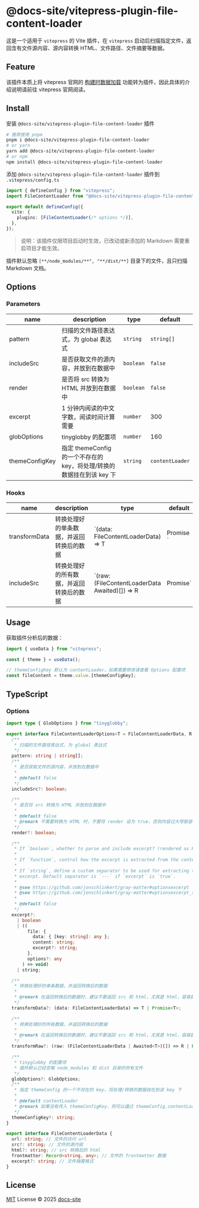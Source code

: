 # @docs-site/vitepress-plugin-file-content-loader

这是一个适用于 `vitepress` 的 Vite 插件，在 `vitepress` 启动后扫描指定文件，返回含有文件源内容、源内容转换 HTML、文件路径、文件摘要等数据。

## Feature

该插件本质上将 vitepress 官网的 [构建时数据加载](https://vitepress.dev/zh/guide/data-loading) 功能转为插件，因此具体的介绍说明请前往 vitepress 官网阅读。

## Install

安装 `@docs-site/vitepress-plugin-file-content-loader` 插件

```bash
# 推荐使用 pnpm
pnpm i @docs-site/vitepress-plugin-file-content-loader
# or yarn
yarn add @docs-site/vitepress-plugin-file-content-loader
# or npm
npm install @docs-site/vitepress-plugin-file-content-loader
```

添加 `@docs-site/vitepress-plugin-file-content-loader` 插件到 `.vitepress/config.ts`

```typescript
import { defineConfig } from "vitepress";
import FileContentLoader from "@docs-site/vitepress-plugin-file-content-loader";

export default defineConfig({
  vite: {
    plugins: [FileContentLoader(/* options */)],
  },
});
```

> 说明：该插件仅限项目启动时生效，已改动或新添加的 Markdown 需要重启项目才能生效。

插件默认忽略 `[**/node_modules/**", "**/dist/**]` 目录下的文件，且只扫描 Markdown 文档。

## Options

### Parameters

| name           | description                                                  | type      | default         |
| -------------- | ------------------------------------------------------------ | --------- | --------------- |
| pattern        | 扫描的文件路径表达式，为 global 表达式                       | `string`  | `string[]`      |
| includeSrc     | 是否获取文件的源内容，并放到在数据中                         | `boolean` | `false`         |
| render         | 是否将 src 转换为 HTML 并放到在数据中                        | `boolean` | `false`         |
| excerpt        | 1 分钟内阅读的中文字数，阅读时间计算需要                     | `number`  | 300             |
| globOptions    | tinyglobby 的配置项                                          | `number`  | 160             |
| themeConfigKey | 指定 themeConfig 的一个不存在的 key，将处理/转换的数据挂在到该 key 下 | `string`  | `contentLoader` |

### Hooks

| name          | description                              | type                                                         | default |
| ------------- | ---------------------------------------- | ------------------------------------------------------------ | ------- |
| transformData | 转换处理好的单条数据，并返回转换后的数据 | `(data: FileContentLoaderData) => T | Promise<T> `           |         |
| includeSrc    | 转换处理好的所有数据，并返回转换后的数据 | `(raw: (FileContentLoaderData Awaited<T>)[]) => R | Promise<R>` |         |

## Usage

获取插件分析后的数据：

```javascript
import { useData } from "vitepress";

const { theme } = useData();

// themeConfigKey 默认为 contentLoader，如果需要修改请查看 Options 配置项
const fileContent = theme.value.[themeConfigKey];
```

## TypeScript

### Options

```typescript
import type { GlobOptions } from "tinyglobby";

export interface FileContentLoaderOptions<T = FileContentLoaderData, R = FileContentLoaderData[]> {
  /**
   * 扫描的文件路径表达式，为 global 表达式
   */
  pattern: string | string[];
  /**
   * 是否获取文件的源内容，并放到在数据中
   *
   * @default false
   */
  includeSrc?: boolean;

  /**
   * 是否将 src 转换为 HTML 并放到在数据中
   *
   * @default false
   * @remark 不需要转换为 HTML 时，不要将 render 设为 true，否则内容过大导致容易内存溢出
   */
  render?: boolean;

  /**
   * If `boolean`, whether to parse and include excerpt? (rendered as HTML)
   *
   * If `function`, control how the excerpt is extracted from the content.
   *
   * If `string`, define a custom separator to be used for extracting the
   * excerpt. Default separator is `---` if `excerpt` is `true`.
   *
   * @see https://github.com/jonschlinkert/gray-matter#optionsexcerpt
   * @see https://github.com/jonschlinkert/gray-matter#optionsexcerpt_separator
   *
   * @default false
   */
  excerpt?:
    | boolean
    | ((
        file: {
          data: { [key: string]: any };
          content: string;
          excerpt?: string;
        },
        options?: any
      ) => void)
    | string;

  /**
   * 转换处理好的单条数据，并返回转换后的数据
   *
   * @remark 在返回转换后的数据时，建议不要返回 src 和 html，尤其是 html，容易数据过大导致容易内存溢出。src 和 html 分别是设置 includeSrc 和 render 为 true 时放入 data 中
   */
  transformData?: (data: FileContentLoaderData) => T | Promise<T>;

  /**
   * 转换处理好的所有数据，并返回转换后的数据
   *
   * @remark 在返回转换后的数据时，建议不要返回 src 和 html，尤其是 html，容易数据过大导致容易内存溢出。src 和 html 分别是设置 includeSrc 和 render 为 true 时放入 data 中
   */
  transformRaw?: (raw: (FileContentLoaderData | Awaited<T>)[]) => R | Promise<R>;

  /**
   * tinyglobby 的配置项
   * 插件默认已经忽略 node_modules 和 dist 目录的所有文件
   */
  globOptions?: GlobOptions;
  /**
   * 指定 themeConfig 的一个不存在的 key，将处理/转换的数据挂在到该 key 下
   *
   * @default contentLoader
   * @remark 如果没有传入 themeConfigKey，则可以通过 themeConfig.contentLoader 获取处理/转换的数据
   */
  themeConfigKey?: string;
}

export interface FileContentLoaderData {
  url: string; // 文件的访问 url
  src?: string; // 文件的源内容
  html?: string; // src 转换后的 html
  frontmatter: Record<string, any>; // 文件的 frontmatter 数据
  excerpt?: string; // 文件摘要格式
}
```

## License

[MIT](https://mit-license.org/) License © 2025 [docs-site](https://github.com/docs-site/)
